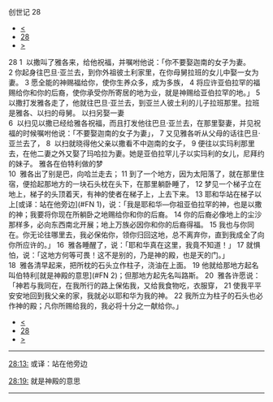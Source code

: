 ﻿





 创世记 28




* [<](bible/GEN27.md)
* [28](bible/GEN.md)
* [>](bible/GEN29.md)



 
28 
1  以撒叫了雅各来，给他祝福，并嘱咐他说：「你不要娶迦南的女子为妻。 
2 你起身往巴旦·亚兰去，到你外祖彼土利家里，在你母舅拉班的女儿中娶一女为妻。 
3 愿全能的神赐福给你，使你生养众多，成为多族， 
4 将应许亚伯拉罕的福赐给你和你的后裔，使你承受你所寄居的地为业，就是神赐给亚伯拉罕的地。」 
5  以撒打发雅各走了，他就往巴旦·亚兰去，到亚兰人彼土利的儿子拉班那里。拉班是雅各、以扫的母舅。 以扫另娶一妻  
6  以扫见以撒已经给雅各祝福，而且打发他往巴旦·亚兰去，在那里娶妻，并见祝福的时候嘱咐他说：「不要娶迦南的女子为妻」， 
7 又见雅各听从父母的话往巴旦·亚兰去了， 
8  以扫就晓得他父亲以撒看不中迦南的女子， 
9 便往以实玛利那里去，在他二妻之外又娶了玛哈拉为妻。她是亚伯拉罕儿子以实玛利的女儿，尼拜约的妹子。 雅各在伯特利做的梦  
10  雅各出了别是巴，向哈兰走去； 
11 到了一个地方，因为太阳落了，就在那里住宿，便拾起那地方的一块石头枕在头下，在那里躺卧睡了， 
12 梦见一个梯子立在地上，梯子的头顶着天，有神的使者在梯子上，上去下来。 
13 耶和华站在梯子以上[或译：站在他旁边](#FN
1)，说：「我是耶和华—你祖亚伯拉罕的神，也是以撒的神；我要将你现在所躺卧之地赐给你和你的后裔。 
14 你的后裔必像地上的尘沙那样多，必向东西南北开展；地上万族必因你和你的后裔得福。 
15 我也与你同在。你无论往哪里去，我必保佑你，领你归回这地，总不离弃你，直到我成全了向你所应许的。」 
16  雅各睡醒了，说：「耶和华真在这里，我竟不知道！」 
17 就惧怕，说：「这地方何等可畏！这不是别的，乃是神的殿，也是天的门。」  
18  雅各清早起来，把所枕的石头立作柱子，浇油在上面。 
19 他就给那地方起名叫伯特利[就是神殿的意思](#FN
2)；但那地方起先名叫路斯。 
20  雅各许愿说：「神若与我同在，在我所行的路上保佑我，又给我食物吃，衣服穿， 
21 使我平平安安地回到我父亲的家，我就必以耶和华为我的神。 
22 我所立为柱子的石头也必作神的殿；凡你所赐给我的，我必将十分之一献给你。」 
* [<](bible/GEN27.md)
* [28](bible/GEN.md)
* [>](bible/GEN29.md)





---


[28:13:](#V13)
或译：站在他旁边


[28:19:](#V19)
就是神殿的意思




---









